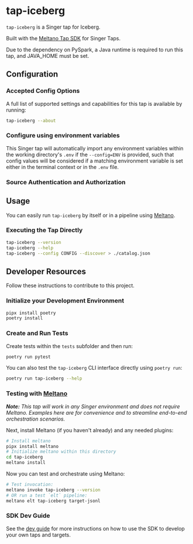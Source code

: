 # tap-iceberg

`tap-iceberg` is a Singer tap for Iceberg.

Built with the [Meltano Tap SDK](https://sdk.meltano.com) for Singer Taps.

Due to the dependency on PySpark, a Java runtime is required to run this tap, and JAVA_HOME must be set.

<!--

Developer TODO: Update the below as needed to correctly describe the install procedure. For instance, if you do not have a PyPi repo, or if you want users to directly install from your git repo, you can modify this step as appropriate.

## Installation

Install from PyPi:

```bash
pipx install tap-iceberg
```

Install from GitHub:

```bash
pipx install git+https://github.com/ORG_NAME/tap-iceberg.git@main
```

-->

## Configuration

### Accepted Config Options

<!--
Developer TODO: Provide a list of config options accepted by the tap.

This section can be created by copy-pasting the CLI output from:

```
tap-iceberg --about --format=markdown
```
-->

A full list of supported settings and capabilities for this
tap is available by running:

```bash
tap-iceberg --about
```

### Configure using environment variables

This Singer tap will automatically import any environment variables within the working directory's
`.env` if the `--config=ENV` is provided, such that config values will be considered if a matching
environment variable is set either in the terminal context or in the `.env` file.

### Source Authentication and Authorization

<!--
Developer TODO: If your tap requires special access on the source system, or any special authentication requirements, provide those here.
-->

## Usage

You can easily run `tap-iceberg` by itself or in a pipeline using [Meltano](https://meltano.com/).

### Executing the Tap Directly

```bash
tap-iceberg --version
tap-iceberg --help
tap-iceberg --config CONFIG --discover > ./catalog.json
```

## Developer Resources

Follow these instructions to contribute to this project.

### Initialize your Development Environment

```bash
pipx install poetry
poetry install
```

### Create and Run Tests

Create tests within the `tests` subfolder and
  then run:

```bash
poetry run pytest
```

You can also test the `tap-iceberg` CLI interface directly using `poetry run`:

```bash
poetry run tap-iceberg --help
```

### Testing with [Meltano](https://www.meltano.com)

_**Note:** This tap will work in any Singer environment and does not require Meltano.
Examples here are for convenience and to streamline end-to-end orchestration scenarios._

<!--
Developer TODO:
Your project comes with a custom `meltano.yml` project file already created. Open the `meltano.yml` and follow any "TODO" items listed in
the file.
-->

Next, install Meltano (if you haven't already) and any needed plugins:

```bash
# Install meltano
pipx install meltano
# Initialize meltano within this directory
cd tap-iceberg
meltano install
```

Now you can test and orchestrate using Meltano:

```bash
# Test invocation:
meltano invoke tap-iceberg --version
# OR run a test `elt` pipeline:
meltano elt tap-iceberg target-jsonl
```

### SDK Dev Guide

See the [dev guide](https://sdk.meltano.com/en/latest/dev_guide.html) for more instructions on how to use the SDK to
develop your own taps and targets.

